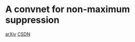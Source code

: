 # A convnet for non-maximum suppression
[arXiv](https://arxiv.org/abs/1511.06437)
[CSDN](https://blog.csdn.net/elaine_bao/article/details/50458463?utm_source=blogxgwz41)
